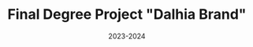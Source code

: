 ---
title: Final Degree Project "Dalhia Brand"
location: Madrid, España
url: https://www.ufv.es/
institute: University Francisco de Vitoria
date: 2023-2024
grade: 10
tags: 
    [
    "Application development",
    "Full Stack development",
    "Database management",
    "Cloud deployment",
    "Version control",
    "Security with HTTPS",
    "e-commerce"
    ]
---